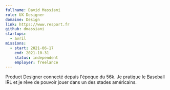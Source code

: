```yaml
---
fullname: David Massiani
role: UX Designer
domaine: Design
link: https://www.resport.fr
github: dmassiani
startups:
  - avril 
missions:
  - start: 2021-06-17
    end: 2021-10-31
    status: independent
    employer: freelance
---
```


Product Designer connecté depuis l'époque du 56k. Je pratique le Baseball IRL et je rêve de pouvoir jouer dans un des stades américains.
